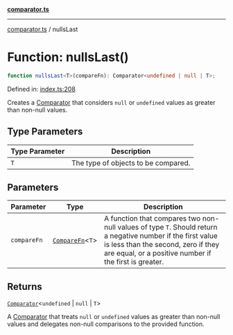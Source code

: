 [**comparator.ts**](../index.md)

---

[comparator.ts](../index.md) / nullsLast

# Function: nullsLast()

```ts
function nullsLast<T>(compareFn): Comparator<undefined | null | T>;
```

Defined in: [index.ts:208](https://github.com/simonkberg/comparator.ts/blob/806cd3fa4519dbdc4b8bf35e9ef68a7f3c2522aa/index.ts#L208)

Creates a [Comparator](../interfaces/Comparator.md) that considers `null` or `undefined` values as greater than non-null values.

## Type Parameters

| Type Parameter | Description                         |
| -------------- | ----------------------------------- |
| `T`            | The type of objects to be compared. |

## Parameters

| Parameter   | Type                                               | Description                                                                                                                                                                                                 |
| ----------- | -------------------------------------------------- | ----------------------------------------------------------------------------------------------------------------------------------------------------------------------------------------------------------- |
| `compareFn` | [`CompareFn`](../type-aliases/CompareFn.md)\<`T`\> | A function that compares two non-null values of type `T`. Should return a negative number if the first value is less than the second, zero if they are equal, or a positive number if the first is greater. |

## Returns

[`Comparator`](../interfaces/Comparator.md)\<`undefined` \| `null` \| `T`\>

A [Comparator](../interfaces/Comparator.md) that treats `null` or `undefined` values as greater than non-null values
and delegates non-null comparisons to the provided function.
